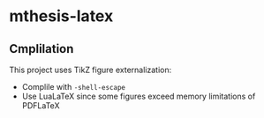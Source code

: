 # mthesis-latex

## Cmplilation

This project uses TikZ figure externalization:
- Complile with `-shell-escape`
- Use LuaLaTeX since some figures exceed memory limitations of PDFLaTeX
